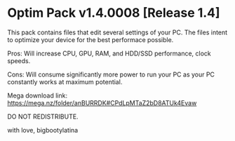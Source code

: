 # Optim Pack v1.4.0008 [Release 1.4]

This pack contains files that edit several settings of your PC. The files intent to optimize your device for the best performace possible.

Pros: Will increase CPU, GPU, RAM, and HDD/SSD performance, clock speeds.

Cons: Will consume significantly more power to run your PC as your PC constantly works at maximum potential.



Mega download link:  https://mega.nz/folder/anBURRDK#CPdLpMTaZ2bD8ATUk4Evaw


DO NOT REDISTRIBUTE.


with love, 
bigbootylatina
